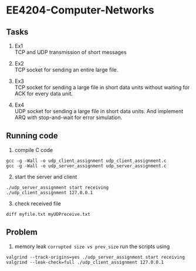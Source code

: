 # EE4204-Computer-Networks

## Tasks
1. Ex1
<br/> TCP and UDP transmission of short messages

2. Ex2
<br/> TCP socket for sending an entire large file.

3. Ex3
<br/> TCP socket for sending a large file in short data units without waiting for ACK for every data unit.

4. Ex4
<br/> UDP socket for sending a large file in short data units. And implement ARQ with stop-and-wait for error simulation.

## Running code
1. compile C code
```
gcc -g -Wall -o udp_client_assignment udp_client_assignment.c
gcc -g -Wall -o udp_server_assignment udp_server_assignment.c
```
2. start the server and client
```
./udp_server_assignment start receiving
./udp_client_assignment 127.0.0.1
```
3. check received file
```
diff myfile.txt myUDPreceive.txt
```

## Problem
1. memory leak `corrupted size vs prev_size`
run the scripts using 

```
valgrind --track-origins=yes ./udp_server_assignment start receiving
valgrind --leak-check=full ./udp_client_assignment 127.0.0.1
```

